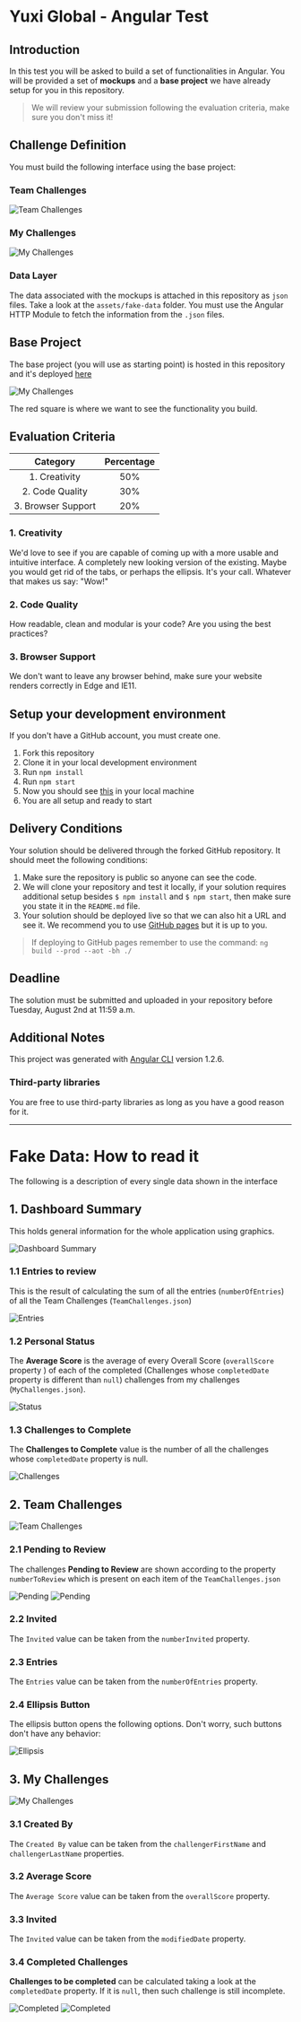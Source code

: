 # Yuxi Global - Angular Test

## Introduction

In this test you will be asked to build a set of functionalities in Angular. You will be provided a set of **mockups** and a **base project** we have already setup for you in this repository. 

> We will review your submission following the evaluation criteria, make sure you don't miss it!

## Challenge Definition

You must build the following interface using the base project:

### Team Challenges
![Team Challenges](screenshots/team-challenges.png)

### My Challenges
![My Challenges](screenshots/my-challenges.png)

### Data Layer

The data associated with the mockups is attached in this repository as `json` files. Take a look at the `assets/fake-data` folder. You must use the Angular HTTP Module to fetch the information from the `.json` files.

## Base Project

The base project (you will use as starting point) is hosted in this repository and it's deployed [here](https://jdjuan.github.io/yuxi-global-angular-test/)

![My Challenges](screenshots/solution-area.png)

The red square is where we want to see the functionality you build.

## Evaluation Criteria

Category          | Percentage   |
:----------------:|:------------:|
1. Creativity        |     50%      |
2. Code Quality      |     30%      |
3. Browser Support   |     20%      |

### 1. Creativity

We'd love to see if you are capable of coming up with a more usable and intuitive interface. A completely new looking version of the existing. Maybe you would get rid of the tabs, or perhaps the ellipsis. It's your call. Whatever that makes us say: "Wow!"

### 2. Code Quality

How readable, clean and modular is your code? Are you using the best practices?

### 3. Browser Support

We don't want to leave any browser behind, make sure your website renders correctly in Edge and IE11.

## Setup your development environment

If you don't have a GitHub account, you must create one.

1. Fork this repository
2. Clone it in your local development environment
3. Run `npm install`
4. Run `npm start`
5. Now you should see [this](https://jdjuan.github.io/yuxi-global-angular-test/) in your local machine
6. You are all setup and ready to start

## Delivery Conditions

Your solution should be delivered through the forked GitHub repository. It should meet the following conditions:

1. Make sure the repository is public so anyone can see the code.
2. We will clone your repository and test it locally, if your solution requires additional setup besides `$ npm install` and `$ npm start`, then make sure you state it in the `README.md` file.
3. Your solution should be deployed live so that we can also hit a URL and see it. We recommend you to use [GitHub pages](https://help.github.com/articles/configuring-a-publishing-source-for-github-pages/#publishing-your-github-pages-site-from-a-docs-folder-on-your-master-branch) but it is up to you.

> If deploying to GitHub pages remember to use the command: `ng build --prod --aot -bh ./`

## Deadline

The solution must be submitted and uploaded in your repository before Tuesday, August 2nd at 11:59 a.m.

## Additional Notes

This project was generated with [Angular CLI](https://github.com/angular/angular-cli) version 1.2.6.

### Third-party libraries

You are free to use third-party libraries as long as you have a good reason for it.


---


# Fake Data: How to read it

The following is a description of every single data shown in the interface 

## 1. Dashboard Summary

This holds general information for the whole application using graphics.

![Dashboard Summary](screenshots/graphics.png)

### 1.1 Entries to review

This is the result of calculating the sum of all the entries (`numberOfEntries`) of all the Team Challenges (`TeamChallenges.json`)

![Entries](screenshots/graphic-1.png)

### 1.2 Personal Status

The **Average Score** is the average of every Overall Score (`overallScore` property ) of each of the completed (Challenges whose `completedDate` property is different than `null`) challenges from my challenges (`MyChallenges.json`).

![Status](screenshots/personal-status.png)

### 1.3 Challenges to Complete

The **Challenges to Complete** value is the number of all the challenges whose `completedDate` property is null.

![Challenges](screenshots/challenges-to-complete.png)

## 2. Team Challenges

![Team Challenges](screenshots/team-challenges.png)

### 2.1 Pending to Review

The challenges **Pending to Review** are shown according to the property `numberToReview` which is present on each item of the `TeamChallenges.json`

![Pending](screenshots/pending-1.png)
![Pending](screenshots/pending-2.png)

### 2.2 Invited

The `Invited` value can be taken from the `numberInvited` property.

### 2.3 Entries

The `Entries` value can be taken from the `numberOfEntries` property.

### 2.4 Ellipsis Button

The ellipsis button opens the following options. Don't worry, such buttons don't have any behavior:

![Ellipsis](screenshots/contextual-menu.png)


## 3. My Challenges

![My Challenges](screenshots/my-challenges.png)

### 3.1 Created By

The `Created By` value can be taken from the `challengerFirstName` and `challengerLastName` properties.

### 3.2 Average Score

The `Average Score` value can be taken from the `overallScore` property.

### 3.3 Invited

The `Invited` value can be taken from the `modifiedDate` property.

### 3.4 Completed Challenges

**Challenges to be completed** can be calculated taking a look at the `completedDate` property. If it is `null`, then such challenge is still incomplete.

![Completed](screenshots/completed-date.png)
![Completed](screenshots/completed-date-2.png)



